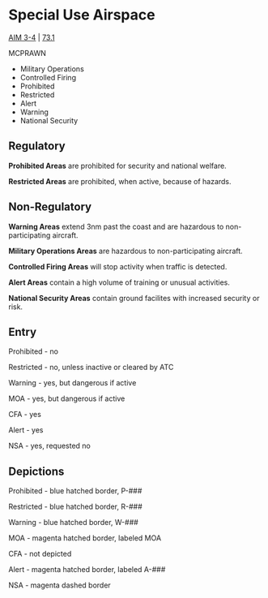 # Special Use Airspace

[AIM 3-4]() | [73.1]()

MCPRAWN

- Military Operations
- Controlled Firing
- Prohibited
- Restricted
- Alert
- Warning
- National Security

## Regulatory 

**Prohibited Areas** are prohibited for security and national welfare.

**Restricted Areas** are prohibited, when active, because of hazards.

## Non-Regulatory

**Warning Areas** extend 3nm past the coast and are hazardous to non-participating aircraft.

**Military Operations Areas** are hazardous to non-participating aircraft.

**Controlled Firing Areas** will stop activity when traffic is detected.

**Alert Areas** contain a high volume of training or unusual activities.

**National Security Areas** contain ground facilites with increased security or risk.

## Entry

Prohibited - no

Restricted - no, unless inactive or cleared by ATC

Warning - yes, but dangerous if active

MOA - yes, but dangerous if active

CFA - yes

Alert - yes

NSA - yes, requested no

## Depictions

Prohibited - blue hatched border, P-###

Restricted - blue hatched border, R-###

Warning - blue hatched border, W-###

MOA - magenta hatched border, labeled MOA

CFA - not depicted

Alert - magenta hatched border, labeled A-###

NSA - magenta dashed border

